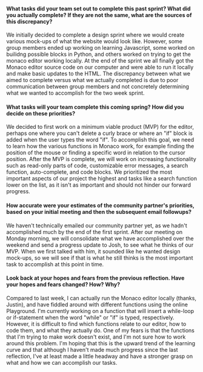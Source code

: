 #### What tasks did your team set out to complete this past sprint? What did you actually complete? If they are not the same, what are the sources of this discrepancy? 
We initially decided to complete a design sprint where we would create various mock-ups of what the website would look like. However, some group members ended up working on learning Javascript, some worked on builidng possible blocks in Python, and others worked on trying to get the monaco editor working locally. At the end of the sprint we all finally got the Monaco editor source code on our computer and were able to run it locally and make basic updates to the HTML. The discrepancy between what we aimed to complete versus what we actually completed is due to poor communication between group members and not concretely determining what we wanted to accomplish for the two week sprint. 

#### What tasks will your team complete this coming spring? How did you decide on these priorities? 
We decided to first work on a minimum viable product (MVP) for the editor, perhaps one where you can't delete a curly brace or where an "if" block is added when the user types the word "if". To accomplish this goal, we need to learn how the various functions in Monaco work, for example finding the position of the mouse or finding a specific word in relation to the cursor position. After the MVP is complete, we will work on increasing functionality such as read-only parts of code, customizable error messages, a search function, auto-complete, and code blocks. We prioritized the most important aspects of our project the highest and tasks like a search function lower on the list, as it isn't as important and should not hinder our forward progress.

#### How accurate were your estimates of the community partner's priorities, based on your initial meeting and then the subsequent email followups? 
We haven't technically emailed our community partner yet, as we hadn't accomplished much by the end of the first sprint. After our meeting on Monday morning, we will consolidate what we have accomplished over the weekend and send a progress update to Josh, to see what he thinks of our MVP. When we first talked with him, it sounded like he wanted design mock-ups, so we will see if that is what he still thinks is the most important task to accomplish at this point in time.

#### Look back at your hopes and fears from the previous reflection. Have your hopes and fears changed? How? Why? 
Compared to last week, I can actually run the Monaco editor locally (thanks, Justin), and have fiddled around with different functions using the online Playground. I'm currently working on a function that will insert a while-loop or if-statement when the word "while" or "if" is typed, respectively. However, it is difficult to find which functions relate to our editor, how to code them, and what they actually do. One of my fears is that the functions that I'm trying to make work doesn't exist, and I'm not sure how to work around this problem. I'm hoping that this is the upward trend of the learning curve and that although I haven't made much progress since the last reflection, I've at least made a little headway and have a stronger grasp on what and how we can accomplish our tasks.

